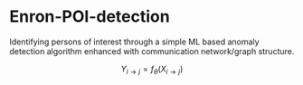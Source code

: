 # Enron-POI-detection
 Identifying persons of interest through a simple ML based anomaly detection algorithm enhanced with communication network/graph structure.

```math
Y_{i \rightarrow j} = f_\theta \left( X_{i \rightarrow j} \right)
```
